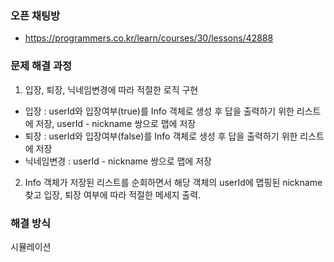 ### 오픈 채팅방
- https://programmers.co.kr/learn/courses/30/lessons/42888

### 문제 해결 과정
1. 입장, 퇴장, 닉네임변경에 따라 적절한 로직 구현
 - 입장 : userId와 입장여부(true)를 Info 객체로 생성 후 답을 출력하기 위한 리스트에 저장, userId - nickname 쌍으로 맵에 저장
 - 퇴장 : userId와 입장여부(false)를 Info 객체로 생성 후 답을 출력하기 위한 리스트에 저장
 - 닉네임변경 : userId - nickname 쌍으로 맵에 저장
2. Info 객체가 저장된 리스트를 순회하면서 해당 객체의 userId에 맵핑된 nickname 찾고 입장, 퇴장 여부에 따라 적절한 메세지 출력.

### 해결 방식
시뮬레이션
